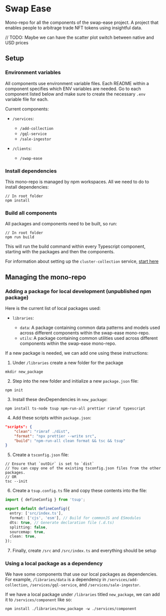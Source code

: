 # Swap Ease

Mono-repo for all the components of the swap-ease project. A project that enables people to arbitrage trade NFT tokens using insightful data.

// TODO: Maybe we can have the scatter plot switch between native and USD prices

## Setup

### Environment variables

All components use environment variable files. Each README within a component specifies which ENV variables are needed. Go to each component listed below and make sure to create the necessary `.env` variable file for each.

Current components:

- `/services`:

  - `/add-collection`
  - `/gql-service`
  - `/sale-ingestor`

- `/clients`:
  - `/swap-ease`

### Install dependencies

This mono-repo is managed by npm workspaces. All we need to do to install dependencies:

```
// In root folder
npm install
```

### Build all components

All packages and components need to be built, so run:

```
// In root folder
npm run build
```

This will run the build command within every Typescript component, starting with the packages and then the components.

For information about setting up the `cluster-collection` service, [start here](./services/cluster-collection/README.md)

## Managing the mono-repo

### Adding a package for local development (unpublished npm package)

Here is the current list of local packages used:

- `libraries`:

  - `data`: A package containing common data patterns and models used across different components within the swap-ease mono-repo.
  - `utils`: A package containing common utilities used across different components within the swap-ease mono-repo.

If a new package is needed, we can add one using these instructions:

1. Under `/libraries` create a new folder for the package

```
mkdir new_package
```

2. Step into the new folder and initialize a new `package.json` file:

```
npm init
```

3. Install these devDependencies in `new_package`:

```
npm install ts-node tsup npm-run-all prettier rimraf typescript
```

4. Add these scripts within `package.json`:

```json
"scripts": {
    "clean": "rimraf ./dist",
    "format": "npx prettier --write src",
    "build": "npm-run-all clean format && tsc && tsup"
}
```

5. Create a `tsconfig.json` file:

```
// Ensure that `outDir` is set to `dist`
// You can copy one of the existing tsconfig.json files from the other packages.
// OR
tsc --init
```

6. Create a `tsup.config.ts` file and copy these contents into the file:

```typescript
import { defineConfig } from 'tsup';

export default defineConfig({
  entry: ['src/index.ts'],
  format: ['cjs', 'esm'], // Build for commonJS and ESmodules
  dts: true, // Generate declaration file (.d.ts)
  splitting: false,
  sourcemap: true,
  clean: true,
});
```

7. Finally, create `/src` and `/src/index.ts` and everything should be setup

### Using a local package as a dependency

We have some components that use our local packages as dependencies. For example, `/libraries/data` is a dependency in `/services/add-collection`, `/services/gql-service`, and `/services/sale-ingestor`.

If we have a local package under `/libraries` titled `new_package`, we can add it to `/services/component` like so:

```
npm install ./libraries/new_package -w ./services/component
```
